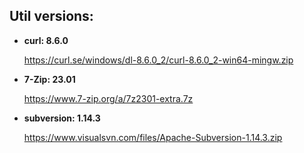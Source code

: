 

## Util versions:

* **curl: 8.6.0**

  https://curl.se/windows/dl-8.6.0_2/curl-8.6.0_2-win64-mingw.zip


* **7-Zip: 23.01**

  https://www.7-zip.org/a/7z2301-extra.7z

* **subversion: 1.14.3**

  https://www.visualsvn.com/files/Apache-Subversion-1.14.3.zip
